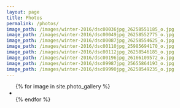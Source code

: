 ```yaml
---
layout: page
title: Photos
permalink: /photos/
image_path: /images/winter-2016/dsc00036jpg_26258551185_o.jpg
image_path: /images/winter-2016/dsc00049jpg_26258552775_o.jpg
image_path: /images/winter-2016/dsc00087jpg_26258554625_o.jpg
image_path: /images/winter-2016/dsc00110jpg_25985694170_o.jpg
image_path: /images/winter-2016/dsc00112jpg_26258546185_o.jpg
image_path: /images/winter-2016/dsc00196jpg_26166109572_o.jpg
image_path: /images/winter-2016/dsc09987jpg_25655864193_o.jpg
image_path: /images/winter-2016/dsc09990jpg_26258549235_o.jpg
---
```



<ul class="photo-gallery">
  {% for image in site.photo_gallery %}
    <li><img src="{{ image.image_path }}" alt=""/></li>
  {% endfor %}
</ul>
